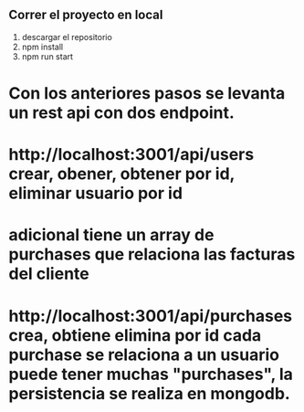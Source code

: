 ## Correr el proyecto en local
1. descargar el repositorio
2. npm install 
3. npm run start
# Con los anteriores pasos se levanta un rest api con dos endpoint.
# http://localhost:3001/api/users crear, obener, obtener por id, eliminar usuario por id 
# adicional tiene un array de purchases que relaciona las facturas del cliente 
# http://localhost:3001/api/purchases crea, obtiene elimina por id cada purchase se relaciona a un usuario puede tener muchas "purchases", la persistencia se realiza en mongodb.